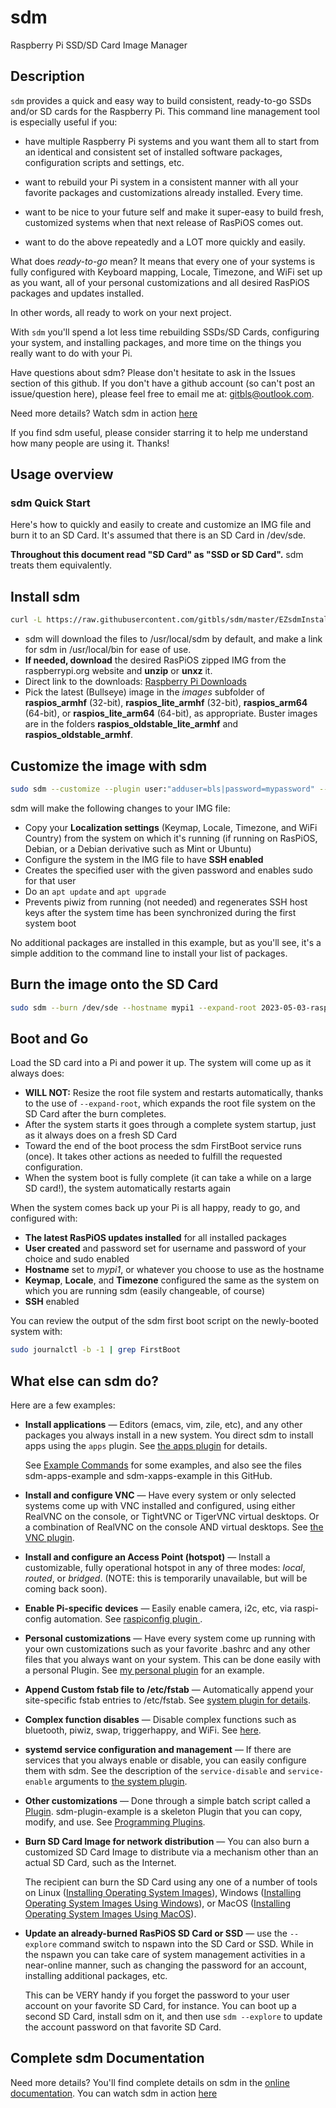 # sdm
Raspberry Pi SSD/SD Card Image Manager

## Description

`sdm` provides a quick and easy way to build consistent, ready-to-go SSDs and/or SD cards for the Raspberry Pi. This command line management tool is especially useful if you:

* have multiple Raspberry Pi systems and you want them all to start from an identical and consistent set of installed software packages, configuration scripts and settings, etc.

* want to rebuild your Pi system in a consistent manner with all your favorite packages and customizations already installed. Every time.

* want to be nice to your future self and make it super-easy to build fresh, customized systems when that next release of RasPiOS comes out.

* want to do the above repeatedly and a LOT more quickly and easily.

What does *ready-to-go* mean? It means that every one of your systems is fully configured with Keyboard mapping, Locale, Timezone, and WiFi set up as you want, all of your personal customizations and all desired RasPiOS packages and updates installed.

In other words, all ready to work on your next project.

With `sdm` you'll spend a lot less time rebuilding SSDs/SD Cards, configuring your system, and installing packages, and more time on the things you really want to do with your Pi.

Have questions about sdm? Please don't hesitate to ask in the Issues section of this github. If you don't have a github account (so can't post an issue/question here), please feel free to email me at: [gitbls@outlook.com](mailto:gitbls@outlook.com).

Need more details? Watch sdm in action [here](https://youtu.be/CpntmXK2wpA)

If you find sdm useful, please consider starring it to help me understand how many people are using it. Thanks!

## Usage overview

### sdm Quick Start

Here's how to quickly and easily to create and customize an IMG file and burn it to an SD Card. It's assumed that there is an SD Card in /dev/sde.

**Throughout this document read "SD Card" as "SSD or SD Card".** sdm treats them equivalently.

## Install sdm
```sh
curl -L https://raw.githubusercontent.com/gitbls/sdm/master/EZsdmInstaller | bash
```

* sdm will download the files to /usr/local/sdm by default, and make a link for sdm in /usr/local/bin for ease of use.
* **If needed, download** the desired RasPiOS zipped IMG from the raspberrypi.org website and **unzip** or **unxz** it.
* Direct link to the downloads: [Raspberry Pi Downloads](https://downloads.raspberrypi.org//?C=M;O=D)
* Pick the latest (Bullseye) image in the *images* subfolder of **raspios_armhf** (32-bit), **raspios_lite_armhf** (32-bit), **raspios_arm64** (64-bit), or **raspios_lite_arm64** (64-bit), as appropriate. Buster images are in the folders **raspios_oldstable_lite_armhf** and **raspios_oldstable_armhf**.

## Customize the image with sdm
```sh
sudo sdm --customize --plugin user:"adduser=bls|password=mypassword" --plugin L10n:host --plugin disable:piwiz --regen-ssh-host-keys --restart 2023-05-03-raspios-bullseye-arm64.img
```

sdm will make the following changes to your IMG file:
* Copy your **Localization settings** (Keymap, Locale, Timezone, and WiFi Country) from the system on which it's running (if running on RasPiOS, Debian, or a Debian derivative such as Mint or Ubuntu)
* Configure the system in the IMG file to have **SSH enabled**
* Creates the specified user with the given password and enables sudo for that user
* Do an `apt update` and `apt upgrade`
* Prevents piwiz from running (not needed) and regenerates SSH host keys after the system time has been synchronized during the first system boot

No additional packages are installed in this example, but as you'll see, it's a simple addition to the command line to install your list of packages.

## Burn the image onto the SD Card
```sh
sudo sdm --burn /dev/sde --hostname mypi1 --expand-root 2023-05-03-raspios-bullseye-arm64.img
```

## Boot and Go

Load the SD card into a Pi and power it up. The system will come up as it always does:

* **WILL NOT:** Resize the root file system and restarts automatically, thanks to the use of `--expand-root`, which expands the root file system on the SD Card after the burn completes.
* After the system starts it goes through a complete system startup, just as it always does on a fresh SD Card
* Toward the end of the boot process the sdm FirstBoot service runs (once). It takes other actions as needed to fulfill the requested configuration.
* When the system boot is fully complete (it can take a while on a large SD card!), the system automatically restarts again

When the system comes back up your Pi is all happy, ready to go, and configured with:

* **The latest RasPiOS updates installed** for all installed packages
* **User created** and password set for username and password of your choice and sudo enabled
* **Hostname** set to *mypi1*, or whatever you choose to use as the hostname
* **Keymap**, **Locale**, and **Timezone** configured the same as the system on which you are running sdm (easily changeable, of course)
* **SSH** enabled

You can review the output of the sdm first boot script on the newly-booted system with:
```sh
sudo journalctl -b -1 | grep FirstBoot
```

## What else can sdm do?

Here are a few examples:

* **Install applications**  &mdash; Editors (emacs, vim, zile, etc), and any other packages you always install in a new system. You direct sdm to install apps using the `apps` plugin. See <a href="Docs/Plugins.md#apps">the apps plugin</a> for details.

    See <a href="Docs/Example-Commands.md">Example Commands</a> for some examples, and also see the files sdm-apps-example and sdm-xapps-example in this GitHub.

* **Install and configure VNC** &mdash; Have every system or only selected systems come up with VNC installed and configured, using either RealVNC on the console, or TightVNC or TigerVNC virtual desktops. Or a combination of RealVNC on the console AND virtual desktops. See <a href="Docs/Plugins.md#vnc">the VNC plugin</a>.

* **Install and configure an Access Point (hotspot)** &mdash; Install a customizable, fully operational hotspot in any of three modes: *local*, *routed*, or *bridged*. (NOTE: this is temporarily unavailable, but will be coming back soon).

* **Enable Pi-specific devices** &mdash; Easily enable camera, i2c, etc, via raspi-config automation. See <a href="Docs/Plugins.md#raspiconfig">raspiconfig plugin </a>.

* **Personal customizations** &mdash; Have every system come up running with your own customizations such as your favorite .bashrc and any other files that you always want on your system. This can be done easily with a personal Plugin. See <a href="Docs/Example-Plugin.md">my personal plugin</a> for an example.

* **Append Custom fstab file to /etc/fstab** &mdash; Automatically append your site-specific fstab entries to /etc/fstab. See <a href="Docs/Plugins.md#system">system plugin for details</a>.

* **Complex function disables** &mdash; Disable complex functions such as bluetooth, piwiz, swap, triggerhappy, and WiFi. See <a href="Docs/Plugins.md#disables">here</a>.
* **systemd service configuration and management** &mdash; If there are services that you always enable or disable, you can easily configure them with sdm. See the description of the `service-disable` and `service-enable` arguments to <a href="Docs/Plugins.md#system">the system plugin</a>.

* **Other customizations** &mdash; Done through a simple batch script called a <a href="Docs/Plugins.md">Plugin</a>. sdm-plugin-example is a skeleton Plugin that you can copy, modify, and use. See <a href="Docs/Programming-Plugins-and-Custom-Phase-Scripts.md">Programming Plugins</a>.

* **Burn SD Card Image for network distribution** &mdash; You can also burn a customized SD Card Image to distribute via a mechanism other than an actual SD Card, such as the Internet.

    The recipient can burn the SD Card using any one of a number of tools on Linux ([Installing Operating System Images](https://www.raspberrypi.org/documentation/installation/installing-images/)), Windows ([Installing Operating System Images Using Windows](https://www.raspberrypi.org/documentation/installation/installing-images/windows.md)), or MacOS ([Installing Operating System Images Using MacOS](https://www.raspberrypi.org/documentation/installation/installing-images/mac.md)).

* **Update an already-burned RasPiOS SD Card or SSD** &mdash; use the `--explore` command switch to nspawn into the SD Card or SSD. While in the nspawn you can take care of system management activities in a near-online manner, such as changing the password for an account, installing additional packages, etc.

    This can be VERY handy if you forget the password to your user account on your favorite SD Card, for instance. You can boot up a second SD Card, install sdm on it, and then use `sdm --explore` to update the account password on that favorite SD Card.

## Complete sdm Documentation

Need more details? You'll find complete details on sdm in the <a href="Docs/Index.md">online documentation</a>. You can watch sdm in action <a href="https://youtu.be/CpntmXK2wpA">here</a>

